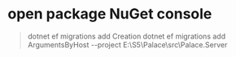 # open package NuGet console

> dotnet ef migrations add Creation
> dotnet ef migrations add ArgumentsByHost --project E:\S5\Palace\src\Palace.Server




